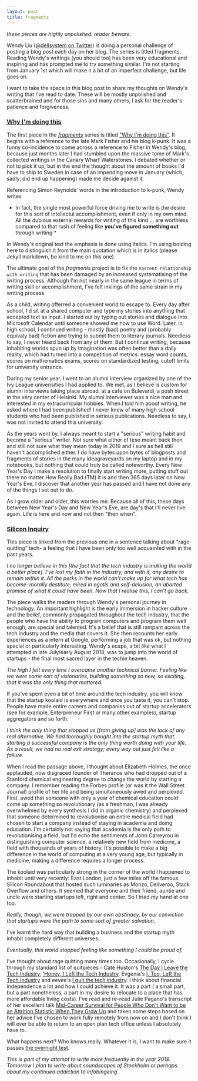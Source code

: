 ```yaml
---
layout: post
title: fragments
---
```


_these pieces are highly unpolished. reader beware._

Wendy Liu ([@dellsystem on Twitter](https://twitter.com/dellsystem)) is doing a personal challenge of posting a blog post each day on her blog.
The series is titled fragments. Reading Wendy's writings (you should too) has been very educational and inspiring
and has prompted me to try something similar. I'm not starting from January 1st which will make it a bit of an imperfect challenge,
but life goes on.

I want to take the space in this blog post to share my thoughts on Wendy's writing that I've read to date. 
These will be mostly unpolished and scatterbrained and for those sins and many others, I ask for the reader's
patience and forgiveness. 

### [Why I'm doing this](https://dellsystem.me/posts/fragments-1)
The first piece in the [_fragments_](https://dellsystem.me/fragments/) series is titled ["Why I'm doing this"](https://dellsystem.me/posts/fragments-1).
It begins with a reference to the late Mark Fisher and his blog k-punk. It was a funny co-incidence to come across
a reference to Fisher in Wendy's blog, because just months later I had stumbled upon the massive tome of Mark's 
collected writings in the Canary Wharf Waterstones. I debated whether or not to pick it up, but in the end
the thought about the amount of books I'd have to ship to Sweden in case of an impending move in January (which, sadly, did end up
happening) made me decide against it.

Referencing Simon Reynolds' words in the introduction to k-punk, Wendy writes

* In fact, the single most powerful force driving me to write is the desire for this sort of intellectul accomplishment, even if only in my own mind. All the dubious external rewards for writing of this kind ... are worthless compared to that rush of feeling like **you've figured something out** through writing *

In Wendy's original text the emphasis is done using italics. I'm using bolding here to distinguish it from the main quotation which is in italics (please Jekyll markdown, be kind to me on this one).

The ultimate goal of the _fragments_ project is to fix the `nascent relationship with writing` that has been damaged by an increased systematising of the writing process. Although I'm not nearly in the same league in terms of writing skill or accomplishment, I've felt inklings of the same strain in my writing process. 

As a child, writing offerred a convenient world to escape to. Every day after school, I'd sit at a shared computer and type my stories into anything that accepted text as input. I started out by typing out stories and dialogue into Microsoft Calendar until someone showed me how to use Word. Later, in high school, I continued writing - mostly (bad) poetry and (probably equivaly bad) fiction and trying to submit them to literary journals. Needless to say, I never heard back from any of them. But I continue writing, because inhabiting worlds spun up by imagination was often better than a daily reality, which had turned into a competition of metrics: essay word counts, scores on mathematics exams, scores on standardized testing, cutoff limits for university entrance. 

During my senior year, I went to an alumni interview organized by one of the Ivy League univerisities I had applied to. We met, as I believe is custom for alumni interviews taking place abroad, at a cafe on Bulevardi, a posh street in the very center of Helsinki. My alumni interviewer was a nice man and interested in my extracurricular hobbies. When I told him about writing, he asked where I had been published! I never knew of many high school students who had been published in serious publications. Needless to say, I was not invited to attend this university.

As the years went by, I always meant to start a "serious" writing habit and become a "serious" writer. Not sure what either of tese meant back then and still not sure what they mean today in 2019 and I sure as hell still haven't accomplished either. I do have bytes upon bytes of blogposts and fragments of stories in the many ideagraveyards on my laptop and in my notebooks, but nothing that could truly be called noteworthy. Every New Year's Day I make a resolution to finally start writing more, putting stuff out there no matter How Really Bad (TM) it is and then 365 days later on New Year's Eve, I discover that another year has passed and I have not done any of the things I set out to do.

As I grow older and older, this worries me. Because all of this, these days between New Year's Day and New Year's Eve, are day's that I'll never live again. Life is here and now and not then "then when". 

### [Silicon Inquiry](https://notesfrombelow.org/article/silicon-inquiry)
This piece is linked from the previous one in a sentence talking about "rage-quitting" tech- a feeling that I have been only too well acquainted with in the past years. 

_I no longer believe in this [the fact that the tech industry is making the world a better place]. I've lost my faith in the industry, and with it, any desire to remain within it. All the perks in the world can't make up for what tech has become: morally destitute, mired in egotis and self-delusion, an aborted promise of what it could have been. Now that I realise this, I can't go back._

The piece walks the readers through Wendy's personal journey in technology. An important highlight is the early immersion in hacker culture and the belief, commonly propagated throughout the tech industry, that the people who have the ability to program computers and program them well enough, are special and talented. It's a belief that is still rampant across the tech industry and the media that covers it. She then recounts her early experiences as a intern at Google, performing a job that was ok, but nothing special or particularly interesting. 
Wendy's ecape, a bit like what I attempted in late July/early August 2018, was to jump into the world of startups - the final most sacred layer in the techie heaven. 

_The high I felt every time I overcame another technical barrier. Feeling like we were some sort of visionaries, building something so new, so exciting, that it was the only thing that mattered._

If you've spent even a bit of time around the tech industry, you will know that the startup koolaid is everywhere and once you taste it, you can't stop. People have made entire careers and companies out of startup accelerators (see for example, Enterpreneur First or many other examples), startup aggregators and so forth. 

_I think the only thing that stopped us [from giving up] was the lack of any real alternative. We had thoroughly bought into the startup myth that starting a successful company is the only thing worth doing with your life. As a result, we had no real exit strategy; every way out just felt like a failure._

When I read the passage above, I thought about Elizabeth Holmes, the once applauded, now disgraced founder of Theranos who had dropped out of a Stanford chemical engineering degree to change the world by starting a company. I remember reading the Forbes profile (or was it the Wall Street Journal) profile of her life and being simultaneously awed and perplexed. First, awed that someone with only a year of chemical education could come up something so revolutionary (as a freshman, I was already overwhelmed by every synthesis I did in organic chemistry) and perplexed that someone determined to revolutionise an entire medical field had chosen to start a company instead of staying in academia and doing education. I'm certainly not saying that academia is the only path to revolutionising a field, but I'd echo the sentiments of John Carreyrou in distinguishing computer science, a relatively new field from medicine, a field with thousands of years of history. It's possible to make a big difference in the world of computing at a very young age, but typically in medicine, making a difference requires a longer process. 

The koolaid was particularly strong in the corner of the world I happened to inhabit until very recently: East London, just a few miles off the famous Silicon Roundabout that hosted such luminaries as Monzo, Deliveroo, Stack Overflow and others. It seemed that everyone and their friend, auntie and uncle were starting startups left, right and center. So I tried my hand at one too.

_Really, though, we were trapped by our own obstinacy, by our conviction that startups were the path to some sort of greater salvation._

I've learnt the hard way that building a business and the startup myth inhabit completely different universes.

_Eventually, this world stopped feeling like something I could be proud of._

I've thought about rage quitting many times too. Occasionally, I cycle through my standard list of quitpieces - Cate Huston's [The Day I Leave the Tech Industry](https://cate.blog/2014/07/28/the-day-i-leave-the-tech-industry/), ['Honey, I Left the Tech Industry](https://cate.blog/2015/02/25/honey-i-left-the-tech-industry/), Evgenia's [I, Too, Left the Tech Industry](https://evgeniagotfi.wordpress.com/2015/06/13/i-too-left-the-tech-industry/)  and eevee's [I quit the tech industry](https://eev.ee/blog/2015/06/09/i-quit-the-tech-industry/). I think about financial independence a lot and how I could achieve it. It was a part ( a small part, but a part nonetheless, a part in my desire to relocate to a place that has more affordable living costs). I've read and re-read Julie Pagano's transcript of her excellent talk [Mid-Career Survival for People Who Don't Want to be an Attrition Statistic When They Grow Up](http://juliepagano.com/blog/2016/10/06/mid-career-survival-talk-transcript/) and taken some steps based on her advice I've chosen to work fully remotely from now on and I don't think I will ever be able to return to an open plan tech office unless I absolutely have to. 

What happens next? 
Who knows really. Whatever it is, I want to make sure it passes [the overnight test](https://dellsystem.me/posts/fragments-11). 

_This is part of my attempt to write more frequently in the year 2019. Tomorrow I plan to write about soundscapes of Stockholm or perhaps about my continued addiction to infobingeing._

